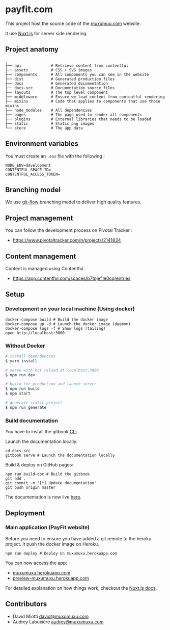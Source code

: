 # payfit.com

This project host the source code of the [muxumuu.com](muxumuxu.com) website.

It use [Nuxt.js](https://nuxtjs.org/) for server side rendering.

## Project anatomy

```
.
├── api             # Retrieve content from contentful
├── assets          # CSS + SVG images
├── components      # All components you can see in the website
├── dist            # Generated production files
├── docs            # Generated documentation
├── docs-src        # Documentation source files
├── layouts         # The top level component
├── middleware      # Ensure we load content from contentful rendering
├── mixins          # Code that applies to components that use those mixins
├── node_modules    # All dependencies
├── pages           # The page used to render all components
├── plugins         # External libraries that needs to be loaded
├── static          # Static png images
└── store           # The app data
```

## Environment variables

You must create an `.env` file with the following :

```
NODE_ENV=development
CONTENTFUL_SPACE_ID=
CONTENTFUL_ACCESS_TOKEN=
```

## Branching model

We use [git-flow](https://danielkummer.github.io/git-flow-cheatsheet/) branching model to deliver high quality features.

## Project management

You can follow the development process on Pivotal Tracker :
- https://www.pivotaltracker.com/n/projects/2141834

## Content management

Content is managed using Contentful.

- https://app.contentful.com/spaces/b7tpjef1e0cq/entries

## Setup

### Development on your local machine (Using docker)

```
docker-compose build # Build the docker image
docker-compose up -d # Launch the docker image (daemon)
docker-compose logs -f # Show logs (tailing)
open http://localhost:3000
```

### Without Docker

``` bash
# install dependencies
$ yarn install

# serve with hot reload at localhost:3000
$ npm run dev

# build for production and launch server
$ npm run build
$ npm start

# generate static project
$ npm run generate
```

### Build documentation

You have to install the gitbook [CLI](https://github.com/GitbookIO/gitbook-cli).

Launch the documentation locally:

```
cd docs-src
gitbook serve # Launch the documentation locally
```

Build & deploy on GitHub pages:

```
npm run build-doc # Build the gitbook
git add .
git commit -m '[*] Update documentation'
git push origin master
```

The documentation is now live [here](https://muxumuxu.github.io/muxumuxu.com/).

## Deployment

### Main application (PayFit website)

Before you need to ensure you have added a git remote to the heroku project.
It push the docker image on Heroku.

```
npm run deploy # Deploy on muxumuxu.herokuapp.com
```

You can now access the app:

- [muxumuxu.herokuapp.com](muxumuxu.herokuapp.com)
- [preview-muxumuxu.herokuapp.com](preview-muxumuxu.herokuapp.com)

For detailed explanation on how things work, checkout the [Nuxt.js docs](https://github.com/nuxt/nuxt.js).

## Contributors

- David Miotti <david@muxumuxu.com>
- Audrey Labuxière <audrey@muxumuxu.com>
